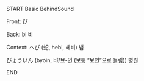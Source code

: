 START
Basic BehindSound

Front:
び


Back:
bi 비


Context:
へび (蛇, hebi, 헤비)
뱀

びょういん (byōin, 뱌/뵤-인 (보통 “뵤인”으로 들림))
병원
<!--ID: 1744258793297-->
END
